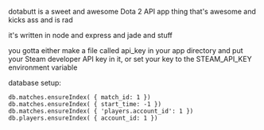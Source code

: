 dotabutt is a sweet and awesome Dota 2 API app thing that's awesome and kicks ass and is rad

it's written in node and express and jade and stuff

you gotta either make a file called api_key in your app directory and put your Steam developer API key in it, or set your key to the STEAM_API_KEY environment variable

database setup:

	db.matches.ensureIndex( { match_id: 1 })
	db.matches.ensureIndex( { start_time: -1 })
	db.matches.ensureIndex( { 'players.account_id': 1 })
	db.players.ensureIndex( { account_id: 1 })